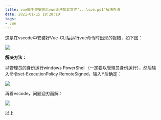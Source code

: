 ```yaml
---
title: vue脚手架安装后vue无法加载文件"...\vue.ps1"解决办法
date: 2021-01-15 18:28:10
tags:
- vue
---
```


这是在vscode中安装好Vue-CLI后运行vue命令时出现的报错，如下图：

![](捕获.PNG)

**解决方法：**

以管理员的身份运行windows PowerShell（一定要以管理员身份运行），然后输入命令set-ExecutionPolicy RemoteSigned，输入Y后确定：

![](2.PNG)

再看vscode，问题迎刃而解：

![](3.PNG)



以上